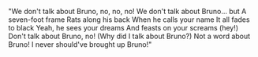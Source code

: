 "We don't talk about Bruno, no, no, no!
We don't talk about Bruno... but A seven-foot frame
Rats along his back
When he calls your name
It all fades to black
Yeah, he sees your dreams
And feasts on your screams (hey!)
Don't talk about Bruno, no! (Why did I talk about Bruno?)
Not a word about Bruno!
I never should've brought up Bruno!"